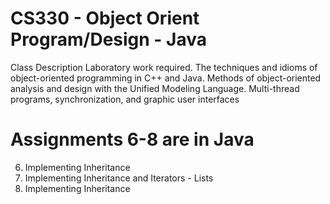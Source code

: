 # CS330 - Object Orient Program/Design - Java
Class Description
Laboratory work required. The techniques and idioms of object-oriented programming in C++ and Java. Methods of object-oriented analysis and design with the Unified Modeling Language. Multi-thread programs, synchronization, and graphic user interfaces

# Assignments 6-8 are in Java
6. Implementing Inheritance
7. Implementing Inheritance and Iterators - Lists 
8. Implementing Inheritance
